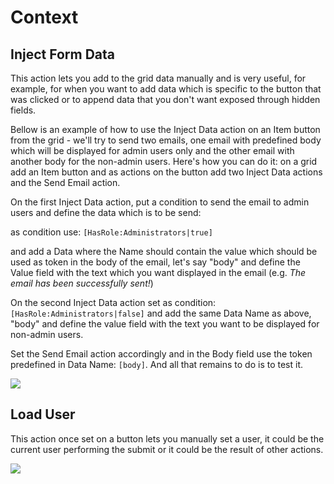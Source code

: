 # Context

## Inject Form Data

This action lets you add to the grid data manually and is very useful, for example, for when you want to add data which is specific to the button that was clicked or to append data that you don't want exposed through hidden fields.

Bellow is an example of how to use the Inject Data action on an Item button from the grid - we'll try to send two emails, one email with predefined body which will be displayed for admin users only and the other email with another body for the non-admin users. Here's how you can do it: on a grid add an Item button and as actions on the button add two Inject Data actions and the Send Email action. 

On the first Inject Data action, put a condition to send the email to admin users and define the data which is to be send: 

as condition use: `[HasRole:Administrators|true]`

and add a Data where the Name should contain the value which should be used as token in the body of the email, let's say "body" and define the Value field with the text which you want displayed in the email (e.g. *The email has been successfully sent!*) 

On the second Inject Data action set as condition: `[HasRole:Administrators|false]` and add the same Data Name as above, "body" and define the value field with the text you want to be displayed for non-admin users. 

Set the Send Email action accordingly and in the Body field use the token predefined in Data Name: `[body]`. And all that remains to do is to test it.

![](images/inject-form-data.png)

## Load User

This action once set on a button lets you manually set a user, it could be the current user performing the submit or it could be the result of other actions.

![](images/load-user.png)